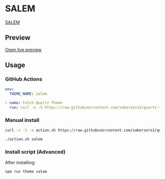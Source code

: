 # SALEM

[SALEM](https://salemelatar.vercel.app)

## Preview

[Open live preview](https://quartz-themes.github.io/salem/)

## Usage

### GitHub Actions

```yaml
env:
  THEME_NAME: salem
```

```yaml
- name: Fetch Quartz Theme
  run: curl -s -S https://raw.githubusercontent.com/saberzero1/quartz-themes/master/action.sh | bash -s -- $THEME_NAME
```

### Manual install

```bash
curl -s -S -o action.sh https://raw.githubusercontent.com/saberzero1/quartz-themes/master/action.sh

./action.sh salem
```

### Install script (Advanced)

After installing:

```bash
npm run theme salem
```
